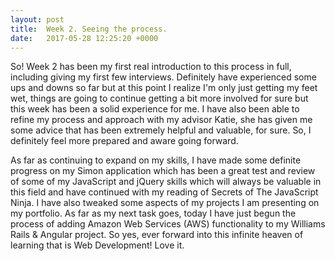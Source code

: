 ```yaml
---
layout: post
title:  Week 2. Seeing the process.
date:   2017-05-28 12:25:20 +0000
---
```



So! Week 2 has been my first real introduction to this process in full, including giving my first few interviews. Definitely have experienced some ups and downs so far but at this point I realize I'm only just getting my feet wet, things are going to continue getting a bit more involved for sure but this week has been a solid experience for me. I have also been able to refine my process and approach with my advisor Katie, she has given me some advice that has been extremely helpful and valuable, for sure. So, I definitely feel more prepared and aware going forward. 

As far as continuing to expand on my skills, I have made some definite progress on my Simon application which has been a great test and review of some of my JavaScript and jQuery skills which will always be valuable in this field and have continued with my reading of Secrets of The JavaScript Ninja. I have also tweaked some aspects of my projects I am presenting on my portfolio. As far as my next task goes, today I have just begun the process of adding Amazon Web Services (AWS) functionality to my Williams Rails & Angular project. So yes, ever forward into this infinite heaven of learning that is Web Development! Love it.
